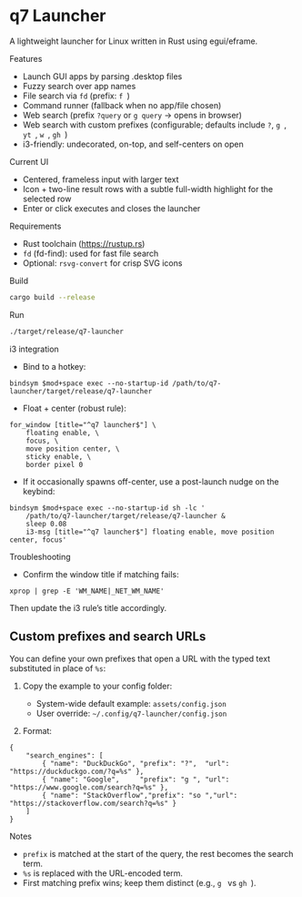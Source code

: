 # q7 Launcher

A lightweight launcher for Linux written in Rust using egui/eframe.

Features
- Launch GUI apps by parsing .desktop files
- Fuzzy search over app names
- File search via `fd` (prefix: `f `)
- Command runner (fallback when no app/file chosen)
- Web search (prefix `?query` or `g query` → opens in browser)
 - Web search with custom prefixes (configurable; defaults include `?`, `g `, `yt `, `w `, `gh `)
- i3-friendly: undecorated, on-top, and self-centers on open

Current UI
- Centered, frameless input with larger text
- Icon + two-line result rows with a subtle full-width highlight for the selected row
- Enter or click executes and closes the launcher

Requirements
- Rust toolchain (https://rustup.rs)
- `fd` (fd-find): used for fast file search
- Optional: `rsvg-convert` for crisp SVG icons

Build
```sh
cargo build --release
```

Run
```sh
./target/release/q7-launcher
```

i3 integration
- Bind to a hotkey:
```
bindsym $mod+space exec --no-startup-id /path/to/q7-launcher/target/release/q7-launcher
```

- Float + center (robust rule):
```
for_window [title="^q7 launcher$"] \
	floating enable, \
	focus, \
	move position center, \
	sticky enable, \
	border pixel 0
```

- If it occasionally spawns off-center, use a post-launch nudge on the keybind:
```
bindsym $mod+space exec --no-startup-id sh -lc '
	/path/to/q7-launcher/target/release/q7-launcher &
	sleep 0.08
	i3-msg [title="^q7 launcher$"] floating enable, move position center, focus'
```

Troubleshooting
- Confirm the window title if matching fails:
```
xprop | grep -E 'WM_NAME|_NET_WM_NAME'
```
Then update the i3 rule’s title accordingly.

## Custom prefixes and search URLs

You can define your own prefixes that open a URL with the typed text substituted in place of `%s`:

1) Copy the example to your config folder:
	 - System-wide default example: `assets/config.json`
	 - User override: `~/.config/q7-launcher/config.json`

2) Format:

```
{
	"search_engines": [
		{ "name": "DuckDuckGo", "prefix": "?",  "url": "https://duckduckgo.com/?q=%s" },
		{ "name": "Google",     "prefix": "g ", "url": "https://www.google.com/search?q=%s" },
		{ "name": "StackOverflow","prefix": "so ","url": "https://stackoverflow.com/search?q=%s" }
	]
}
```

Notes
- `prefix` is matched at the start of the query, the rest becomes the search term.
- `%s` is replaced with the URL-encoded term.
- First matching prefix wins; keep them distinct (e.g., `g ` vs `gh `).

